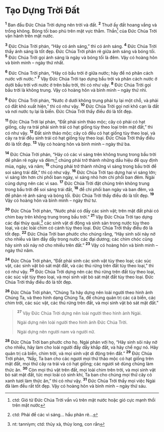 # Tạo Dựng Trời Đất
<sup><b>1</b></sup> Ban đầu Đức Chúa Trời dựng nên trời và đất. <sup><b>2</b></sup> Thuở ấy đất hoang vắng và trống không. Bóng tối bao phủ trên mặt vực thẳm. Thần[^1-71742c3d-e5ae-49c2-a277-9bbdf836d9e0] của Đức Chúa Trời vận hành trên mặt nước.

<sup><b>3</b></sup> Đức Chúa Trời phán, “Hãy có ánh sáng,” thì có ánh sáng. <sup><b>4</b></sup> Đức Chúa Trời thấy ánh sáng là tốt đẹp. Đức Chúa Trời phân rẽ giữa ánh sáng và bóng tối. <sup><b>5</b></sup> Đức Chúa Trời gọi ánh sáng là ngày và bóng tối là đêm. Vậy có hoàng hôn và bình minh – ngày thứ nhất.

<sup><b>6</b></sup> Đức Chúa Trời phán, “Hãy có bầu trời ở giữa nước; hãy để nó phân cách nước với nước.” <sup><b>7</b></sup> Vậy Đức Chúa Trời tạo dựng bầu trời và phân cách nước ở dưới bầu trời với nước ở trên bầu trời, thì có như vậy. <sup><b>8</b></sup> Đức Chúa Trời gọi bầu trời là không trung. Vậy có hoàng hôn và bình minh – ngày thứ nhì.

<sup><b>9</b></sup> Đức Chúa Trời phán, “Nước ở dưới không trung phải tụ lại một chỗ, và phải có đất khô xuất hiện,” thì có như vậy. <sup><b>10</b></sup> Đức Chúa Trời gọi nơi khô cạn là đất và nơi nước tụ lại là biển. Đức Chúa Trời thấy điều đó là tốt đẹp.

<sup><b>11</b></sup> Đức Chúa Trời lại phán, “Đất phải sinh thảo mộc; cây cỏ phải có hạt giống, cây ra trái phải sinh trái có hạt giống tùy theo loại trên mặt đất,” thì có như vậy. <sup><b>12</b></sup> Đất sinh thảo mộc: cây cỏ đều có hạt giống tùy theo loại, và cây ra trái đều sinh trái có hạt giống tùy theo loại. Đức Chúa Trời thấy điều đó là tốt đẹp. <sup><b>13</b></sup> Vậy có hoàng hôn và bình minh – ngày thứ ba.

<sup><b>14</b></sup> Đức Chúa Trời phán, “Hãy có các vì sáng trên không trung trong bầu trời để phân rẽ ngày và đêm;[^2-71742c3d-e5ae-49c2-a277-9bbdf836d9e0] chúng phải trở thành những dấu hiệu để quy định mùa, ngày, và năm; <sup><b>15</b></sup> chúng phải trở thành những vì sáng trong bầu trời để soi sáng trái đất,” thì có như vậy. <sup><b>16</b></sup> Đức Chúa Trời tạo dựng hai vì sáng lớn; vì sáng lớn hơn chi phối ban ngày, vì sáng nhỏ hơn chi phối ban đêm. Ngài cũng dựng nên các vì sao. <sup><b>17</b></sup> Đức Chúa Trời đặt chúng trên không trung trong bầu trời để soi sáng trái đất, <sup><b>18</b></sup> để chi phối ban ngày và ban đêm, và để phân rẽ ánh sáng và bóng tối. Đức Chúa Trời thấy điều đó là tốt đẹp. <sup><b>19</b></sup> Vậy có hoàng hôn và bình minh – ngày thứ tư.

<sup><b>20</b></sup> Đức Chúa Trời phán, “Nước phải có đầy các sinh vật; trên mặt đất phải có chim bay trên không trung trong bầu trời.” <sup><b>21</b></sup> Vậy Đức Chúa Trời tạo dựng các đại thủy quái,[^3-71742c3d-e5ae-49c2-a277-9bbdf836d9e0] các sinh vật di động và sinh sản trong nước tùy theo loại, và các loài chim có cánh tùy theo loại. Đức Chúa Trời thấy điều đó là tốt đẹp. <sup><b>22</b></sup> Đức Chúa Trời ban phước cho chúng rằng, “Hãy sinh sôi nảy nở cho nhiều và làm đầy dẫy trong nước các đại dương; các chim chóc cũng hãy sinh sôi nảy nở cho nhiều trên đất.” <sup><b>23</b></sup> Vậy có hoàng hôn và bình minh – ngày thứ năm.

<sup><b>24</b></sup> Đức Chúa Trời phán, “Đất phải sinh các sinh vật tùy theo loại; các súc vật, các sinh vật bò sát mặt đất, và các thú rừng trên đất tùy theo loại,” thì có như vậy. <sup><b>25</b></sup> Đức Chúa Trời dựng nên các thú rừng trên đất tùy theo loại, các súc vật tùy theo loại, và mọi sinh vật bò sát mặt đất tùy theo loại. Đức Chúa Trời thấy điều đó là tốt đẹp.

<sup><b>26</b></sup> Đức Chúa Trời phán, “Chúng Ta hãy dựng nên loài người theo hình ảnh Chúng Ta, và theo hình dạng Chúng Ta, để chúng quản trị các cá biển, các chim trời, các súc vật, các thú rừng trên đất, và mọi sinh vật bò sát mặt đất.”

> <sup><b>27</b></sup> Vậy Đức Chúa Trời dựng nên loài người theo hình ảnh Ngài.
>
> Ngài dựng nên loài người theo hình ảnh Đức Chúa Trời.
>
> Ngài dựng nên người nam và người nữ.

<sup><b>28</b></sup> Đức Chúa Trời ban phước cho họ. Ngài phán với họ, “Hãy sinh sôi nảy nở cho nhiều, hãy làm cho loài người đầy dẫy khắp đất, và hãy chế ngự nó. Hãy quản trị cá biển, chim trời, và mọi sinh vật di động trên đất.” <sup><b>29</b></sup> Đức Chúa Trời phán, “Nầy, Ta ban cho các ngươi mọi thứ thảo mộc có hạt giống trên mặt đất, mọi thứ cây ra trái và có hạt giống; các ngươi sẽ dùng chúng làm thức ăn. <sup><b>30</b></sup> Còn mọi thú vật trên đất, mọi loài chim trên trời, và mọi sinh vật bò sát mặt đất, tức mọi loài có sinh khí, Ta ban cho chúng mọi thứ cây cỏ xanh tươi làm thức ăn,” thì có như vậy. <sup><b>31</b></sup> Đức Chúa Trời thấy mọi việc Ngài đã làm đều rất tốt đẹp. Vậy có hoàng hôn và bình minh – ngày thứ sáu.

[^1-71742c3d-e5ae-49c2-a277-9bbdf836d9e0]: ctd: Gió từ Đức Chúa Trời vần vũ trên mặt nước hoặc gió cực mạnh thổi trên mặt nước
[^2-71742c3d-e5ae-49c2-a277-9bbdf836d9e0]: ctd: Phải để các vì sáng... hầu phân rẽ...
[^3-71742c3d-e5ae-49c2-a277-9bbdf836d9e0]: nt: tanniym; ctd: thủy xà, thủy long, con rắn